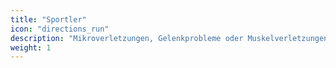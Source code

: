 ```yaml
---
title: "Sportler"
icon: "directions_run"
description: "Mikroverletzungen, Gelenkprobleme oder Muskelverletzungen sollen frühzeitig erkannt werden."
weight: 1
---
```

